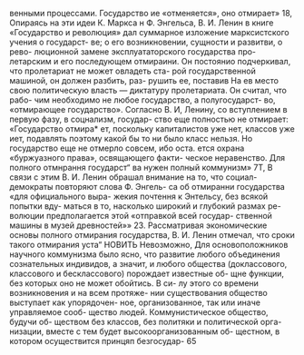 венными процессами. Государство ие «отменяется», оно
отмирает» 18,
Опираясь на эти идеи К. Маркса н Ф. Энгельса,
В. И. Ленин в книге «Государство и революция» дал
суммарное изложение марксистского учения о государст-
ве; о его возникновении, сущности и развитви, о рево-
люционной замене эксплуататорского государства про-
летарским и его последующем отмираини. Он постоянио
подчеркивал, что пролетариат не может овладеть ста-
рой государственной машиной, он должен разбить, раз-
рушить ее, поставив На ев место свою политическую
власть — диктатуру пролетариата. Он считал, что рабо-
чим необходимо не любое государство, а полугосударст-
во, «отмирающее государство». Согласно В. И, Ленину,
со вступлением в первую фазу, в соцнализм, государ-
ство еще полностью не отмирает: «Государство отмира*
ет, поскольку капиталистов уже нет, классов уже иет,
подавлять поэтому какой бы то ни было класс нельзя.
Но государство еще не отмерло совсем, ибо оста.
ется охрана «буржуазного права», освящающего факти-
ческое неравенство. Для полного отмнрання государст“
ва нужен полный коммунизм» 7Т,
В связи с этим В. И. Ленин обрашал внимание на
то, что социал-демократы повторяют слова Ф. Энгель-
са об отмиранни государства «для официального выра-
жекия почтення к Энтельсу, без всякой попытки вду-
маться в то, насколько широкий и глубокий размах ре-
волюции предполагается этой «отправкой всей государ-
ственной машины в музей древностей»» 23. Рассматривая
экономические основы полного отмирания государства,
В. И. Ленин отмечал, что сроки такого отмирания уста“
НОВИТЬ Невозможно,
Для основоположников научного коммунизма было
ясно, что развитие любого объединения сознательных
индивидов, а значит, и любого общества (доклассового,
классового и бесклассового) порождает известные об-
щне функции, без которых оно не может обойтись. В си-
лу этого со времени возникновения и на всем протяже-
нии существования общество выступает как упорядочен-
ное, организованное, так или иначе управляемое сооб-
щество людей. Коммунистическое общество, будучи об-
ществом без классов, без политяки и политической орга-
низации, вместе с тем будет высокоорганизованным об-
щестном, в котором осуществится принцяп безгосудар-
65
